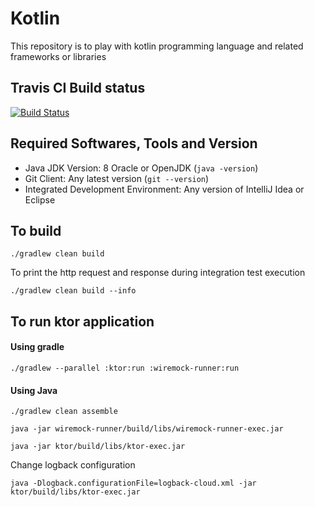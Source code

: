 # Kotlin

This repository is to play with kotlin programming language and related frameworks or libraries

## Travis CI Build status
[![Build Status](https://travis-ci.org/harishkannarao/kotlin.svg?branch=master)](https://travis-ci.org/harishkannarao/kotlin)

## Required Softwares, Tools and Version
* Java JDK Version: 8 Oracle or OpenJDK (`java -version`)
* Git Client: Any latest version (`git --version`)
* Integrated Development Environment: Any version of IntelliJ Idea or Eclipse

## To build

    ./gradlew clean build
    
To print the http request and response during integration test execution

    ./gradlew clean build --info
    
## To run ktor application

#### Using gradle

    ./gradlew --parallel :ktor:run :wiremock-runner:run
    
#### Using Java

    ./gradlew clean assemble
    
    java -jar wiremock-runner/build/libs/wiremock-runner-exec.jar
    
    java -jar ktor/build/libs/ktor-exec.jar
    
Change logback configuration

    java -Dlogback.configurationFile=logback-cloud.xml -jar ktor/build/libs/ktor-exec.jar